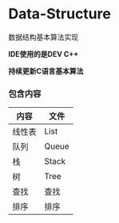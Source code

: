 # Data-Structure
数据结构基本算法实现

**IDE使用的是DEV C++**

**持续更新C语言基本算法**





### 包含内容


|内容|文件|
|-----|----|
|线性表|List|
|队列|Queue|
|栈|Stack|
|树|Tree|
|查找|查找|
|排序|排序|











